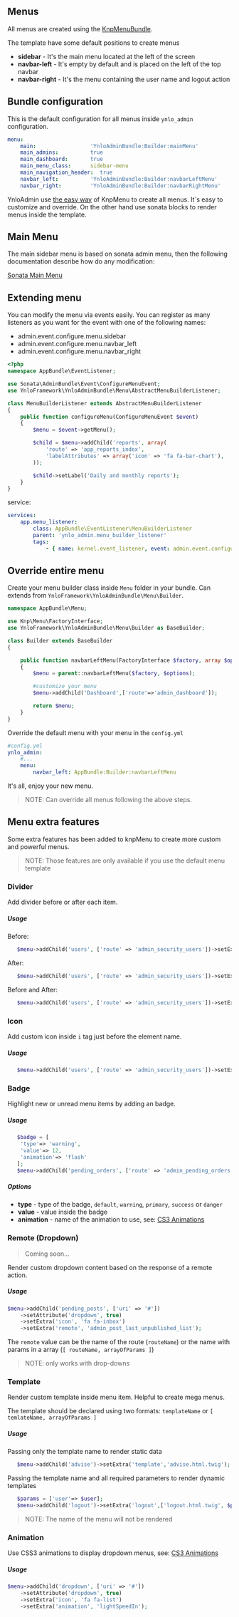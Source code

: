 
## Menus

All menus are created using the [KnpMenuBundle](http://symfony.com/doc/current/bundles/KnpMenuBundle/index.html).

The template have some default positions to create menus

- **sidebar** - It's the main menu located at the left of the screen
- **navbar-left** - It's empty by default and is placed on the left of the top navbar
- **navbar-right** - It's the menu containing the user name and logout action

## Bundle configuration

This is the default configuration for all menus inside `ynlo_admin` configuration.

````yml
menu:
    main:                 'YnloAdminBundle:Builder:mainMenu'
    main_admins:          true
    main_dashboard:       true
    main_menu_class:      sidebar-menu
    main_navigation_header:  true
    navbar_left:          'YnloAdminBundle:Builder:navbarLeftMenu'
    navbar_right:         'YnloAdminBundle:Builder:navbarRightMenu'
````

YnloAdmin use [the easy way](http://symfony.com/doc/current/bundles/KnpMenuBundle/index.html#method-a-the-easy-way-yay)
of KnpMenu to create all menus. It`s easy to customize and override. 
On the other hand use sonata blocks to render menus inside the template.

## Main Menu

The main sidebar menu is based on sonata admin menu, then the following documentation describe how do any modification:

[Sonata Main Menu](https://sonata-project.org/bundles/admin/master/doc/cookbook/recipe_knp_menu.html)

## Extending menu

You can modify the menu via events easily. 
You can register as many listeners as you want for the event with one of the following names:
 
- admin.event.configure.menu.sidebar
- admin.event.configure.menu.navbar_left
- admin.event.configure.menu.navbar_right

````php
<?php
namespace AppBundle\EventListener;

use Sonata\AdminBundle\Event\ConfigureMenuEvent;
use YnloFramework\YnloAdminBundle\Menu\AbstractMenuBuilderListener;

class MenuBuilderListener extends AbstractMenuBuilderListener
{
    public function configureMenu(ConfigureMenuEvent $event)
    {
        $menu = $event->getMenu();

        $child = $menu->addChild('reports', array(
            'route' => 'app_reports_index',
            'labelAttributes' => array('icon' => 'fa fa-bar-chart'),
        ));

        $child->setLabel('Daily and monthly reports');
    }
}
````

service:
````yml
services:
    app.menu_listener:
        class: AppBundle\EventListener\MenuBuilderListener
        parent: 'ynlo_admin.menu_builder_listener'
        tags:
            - { name: kernel.event_listener, event: admin.event.configure.menu.navbar_left, method: configureMenu }
````            

## Override entire menu

Create your menu builder class inside `Menu` folder in your bundle.
Can extends from `YnloFramework\YnloAdminBundle\Menu\Builder`.

````php
namespace AppBundle\Menu;

use Knp\Menu\FactoryInterface;
use YnloFramework\YnloAdminBundle\Menu\Builder as BaseBuilder;

class Builder extends BaseBuilder
{

    public function navbarLeftMenu(FactoryInterface $factory, array $options)
    {
        $menu = parent::navbarLeftMenu($factory, $options);

        #customize your menu
        $menu->addChild('Dashboard',['route'=>'admin_dashboard']);

        return $menu;
    }
}
````

Override the default menu with your menu in the `config.yml`

````yml
#config.yml
ynlo_admin:
    #...
    menu:
        navbar_left: AppBundle:Builder:navbarLeftMenu
````

It's all, enjoy your new menu.

> NOTE: Can override all menus following the above steps.

## Menu extra features

Some extra features has been added to knpMenu to create more custom and powerful menus.

> NOTE: Those features are only available if you use the default menu template

### Divider

Add divider before or after each item.

##### Usage

Before:
````php
   $menu->addChild('users', ['route' => 'admin_security_users'])->setExtra('divider', 'prepend');
````
After:
````php
   $menu->addChild('users', ['route' => 'admin_security_users'])->setExtra('divider', 'append');
````
Before and After:
````php
   $menu->addChild('users', ['route' => 'admin_security_users'])->setExtra('divider', 'both');
````

### Icon

Add custom icon inside `i` tag just before the element name.

##### Usage

````php
   $menu->addChild('users', ['route' => 'admin_security_users'])->setExtra('icon', 'fa fa-users');
````

### Badge

Highlight new or unread menu items by adding an badge.

##### Usage

````php
   $badge = [
    'type'=> 'warning',
    'value'=> 12,
    'animation'=> 'flash'
   ];
   $menu->addChild('pending_orders', ['route' => 'admin_pending_orders'])->setExtra('badge', $badge);
````

##### Options

- **type** - type of the badge, `default`, `warning`, `primary`, `success` or `danger`
- **value** - value inside the badge
- **animation** - name of the animation to use, see: [CS3 Animations](https://daneden.github.io/animate.css/)

### Remote (Dropdown)

> Coming soon...

Render custom dropdown content based on the response of a remote action.

##### Usage
````php
$menu->addChild('pending_posts', ['uri' => '#'])
    ->setAttribute('dropdown', true)
    ->setExtra('icon', 'fa fa-inbox')
    ->setExtra('remote', 'admin_post_last_unpublished_list');
````

The `remote` value can be the name of the route (`routeName`)
or the name with params in a array (`[ routeName, arrayOfParams ]`)

> NOTE: only works with drop-downs

### Template

Render custom template inside menu item. Helpful to create mega menus.

The template should be declared using two formats:  `templateName` or `[ temlateName, arrayOfParams ]`

##### Usage

Passing only the template name to render static data
````php
   $menu->addChild('advise')->setExtra('template','advise.html.twig');
````

Passing the template name and all required parameters to render dynamic templates
````php
   $params = ['user'=> $user];
   $menu->addChild('logout')->setExtra('logout',['logout.html.twig', $params]);
````

> NOTE: The name of the menu will not be rendered

### Animation

Use CSS3 animations to display dropdown menus, see: [CS3 Animations](https://daneden.github.io/animate.css/)

##### Usage

````php
$menu->addChild('dropdown', ['uri' => '#'])
    ->setAttribute('dropdown', true)
    ->setExtra('icon', 'fa fa-list')
    ->setExtra('animation', 'lightSpeedIn');
````


